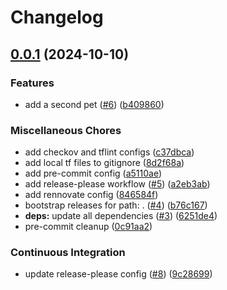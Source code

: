 # Changelog

## [0.0.1](https://github.com/jasonwashburn/tf-ci-sandbox/compare/v0.0.0...v0.0.1) (2024-10-10)


### Features

* add a second pet ([#6](https://github.com/jasonwashburn/tf-ci-sandbox/issues/6)) ([b409860](https://github.com/jasonwashburn/tf-ci-sandbox/commit/b409860de75a7fb3855f2f6145d7166095ba7720))


### Miscellaneous Chores

* add checkov and tflint configs ([c37dbca](https://github.com/jasonwashburn/tf-ci-sandbox/commit/c37dbca9c6fa062ea72a13c506a867db1fc57e8f))
* add local tf files to gitignore ([8d2f68a](https://github.com/jasonwashburn/tf-ci-sandbox/commit/8d2f68a6cf7816800fb8bf98cc5b1faebca232f8))
* add pre-commit config ([a5110ae](https://github.com/jasonwashburn/tf-ci-sandbox/commit/a5110aecf110c860c0594b9a376df33bf0522d13))
* add release-please workflow ([#5](https://github.com/jasonwashburn/tf-ci-sandbox/issues/5)) ([a2eb3ab](https://github.com/jasonwashburn/tf-ci-sandbox/commit/a2eb3ab47775ddc0116c8fb7d49c2069b200e19c))
* add rennovate config ([846584f](https://github.com/jasonwashburn/tf-ci-sandbox/commit/846584f33ed8e4f4ae53e4b70ad7a9c4637b4c00))
* bootstrap releases for path: . ([#4](https://github.com/jasonwashburn/tf-ci-sandbox/issues/4)) ([b76c167](https://github.com/jasonwashburn/tf-ci-sandbox/commit/b76c1675536f82d2c887c4f7c6642f5ea2262a16))
* **deps:** update all dependencies ([#3](https://github.com/jasonwashburn/tf-ci-sandbox/issues/3)) ([6251de4](https://github.com/jasonwashburn/tf-ci-sandbox/commit/6251de4e7581529cd37c189e7c6848623daead1d))
* pre-commit cleanup ([0c91aa2](https://github.com/jasonwashburn/tf-ci-sandbox/commit/0c91aa25dfca9a2e22848968204e5113960730c1))


### Continuous Integration

* update release-please config ([#8](https://github.com/jasonwashburn/tf-ci-sandbox/issues/8)) ([9c28699](https://github.com/jasonwashburn/tf-ci-sandbox/commit/9c28699988a41fe5874e9325f198def895ea170f))
